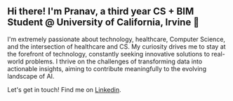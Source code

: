 ## Hi there! I'm Pranav, a third year CS + BIM Student @ University of California, Irvine 👋

I'm extremely passionate about technology, healthcare, Computer Science, and the intersection of healthcare and CS. My curiosity drives me to stay at the forefront of technology, constantly seeking innovative solutions to real-world problems. I thrive on the challenges of transforming data into actionable insights, aiming to contribute meaningfully to the evolving landscape of AI.

Let's get in touch! Find me on [Linkedin](https://www.linkedin.com/in/pranavgonuguntla/).
<!--
**pranavgonuguntla/pranavgonuguntla** is a ✨ _special_ ✨ repository because its `README.md` (this file) appears on your GitHub profile.

Here are some ideas to get you started:

- 🔭 I’m currently working on ...
- 🌱 I’m currently learning ...
- 👯 I’m looking to collaborate on ...
- 🤔 I’m looking for help with ...
- 💬 Ask me about ...
- 📫 How to reach me: ...
- 😄 Pronouns: ...
- ⚡ Fun fact: ...
-->
